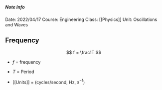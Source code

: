 ##### Note Info
Date: 2022/04/17
Course: Engineering
Class: [[Physics]]
Unit: Oscillations and Waves
## Frequency
$$ f = \frac1T $$
- $f$ = frequency
- $T$ = Period

- [[Units]] = (cycles/second, Hz, $s^{-1}$)